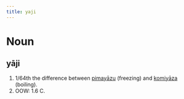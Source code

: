 ```yaml
---
title: yaji
---
```


Noun
================================

yāji
----------------

1. 1/64th the difference between [pimayāzu](../pi/pimayāzu.markdown) (freezing) and [komiyāza](../ko/komiyāza.markdown) (boiling).
2. OOW: 1.6 C.
